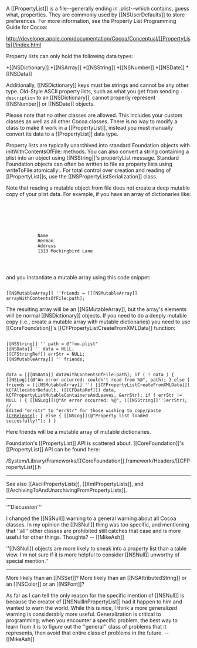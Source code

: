 

A [[PropertyList]] is a file--generally ending in .plist--which contains, guess what, properties. They are commonly used by [[NSUserDefaults]] to store preferences. For more information, see the Property List Programming Guide for Cocoa:

http://developer.apple.com/documentation/Cocoa/Conceptual/[[PropertyLists]]/index.html

Property lists can only hold the following data types:


*[[NSDictionary]]
*[[NSArray]]
*[[NSString]]
*[[NSNumber]]
*[[NSDate]]
*[[NSData]]


Additionally, [[NSDictionary]] keys must be strings and cannot be any other type. Old-Style ASCII property lists, such as what you get from sending <code>-description</code> to an [[NSDictionary]], cannot properly represent [[NSNumber]] or [[NSDate]] objects.

Please note that no other classes are allowed. This includes your custom classes as well as all other Cocoa classes. There is no way to modify a class to make it work in a [[PropertyList]], instead you must manually convert its data to a [[PropertyList]] data type.

Property lists are typically unarchived into standard Foundation objects with initWithContentsOfFile: methods. You can also convert a string containing a plist into an object using [[NSString]]'s propertyList message. Standard Foundation objects can often be written to file as property lists using writeToFile:atomically:. For total control over creation and reading of [[PropertyList]]<nowiki/>s, use the [[NSPropertyListSerialization]] class.

Note that reading a mutable object from file does not create a deep mutable copy of your plist data. For example, if you have an array of dictionaries like:

<code>
<?xml version="1.0" encoding="UTF-8"?>
<!DOCTYPE plist SYSTEM "file://localhost/System/Library/[[DTDs]]/[[PropertyList]].dtd">
<plist version="0.9">
    <array>
        <dict>
            <key>Name</key>
            <string>Herman</string>
            <key>Address</key>
            <string>1313 Mockingbird Lane</string>
        </dict>
    </array>
</plist>
</code>

and you instantiate a mutable array using this code snippet:

<code>
[[NSMutableArray]] ''friends = [[[NSMutableArray]] arrayWithContentsOfFile:path];
</code>

The resulting array will be an [[NSMutableArray]], but the array's elements will be normal [[NSDictionary]] objects. If you need to do a deeply mutable copy (i.e., create a mutable array with mutable dictionaries) you need to use [[CoreFoundation]]'s [[CFPropertyListCreateFromXMLData]] function:

<code>
[[NSString]] '' path = @"foo.plist"
[[NSData]] '' data = NULL;
[[CFStringRef]] errStr = NULL;
[[NSMutableArray]] '' friends;

data = [[[NSData]] dataWithContentsOfFile:path];
if ( ! data )
{
	[[NSLog]](@"An error occurred: couldn't read from %@", path);
}
else
{
	friends = ([[NSMutableArray]] '') [[CFPropertyListCreateFromXMLData]](
		kCFAllocatorDefault,
		([[CFDataRef]]) data, 
		kCFPropertyListMutableContainersAndLeaves, 
		&errStr);
	if ( errStr != NULL ) 
	{
		[[NSLog]](@"An error occurred: %@", ([[NSString]]'')errStr); // Edited "errstr" to "errStr" for those wishing to copy/paste
		[[CFRelease]](errStr);
	}
	else
	{
		[[NSLog]](@"Property list loaded succesfully!");
	}
}
</code>

Here friends will be a mutable array of mutable dictionaries.

Foundation's [[PropertyList]] API is scattered about. [[CoreFoundation]]'s [[PropertyList]] API can be found here:

/System/Library/Frameworks/[[CoreFoundation]].framework/Headers/[[CFPropertyList]].h

----

See also [[AsciiPropertyLists]], [[XmlPropertyLists]], and [[ArchivingToAndUnarchivingFromPropertyLists]].

----
'''Discussion'''

I changed the [[NSNull]] warning to a general warning about all Cocoa classes. In my opinion the [[NSNull]] thing was too specific, and mentioning that ''all'' other classes are prohibited still catches that case and is more useful for other things. Thoughts? -- [[MikeAsh]]

''[[NSNull]] objects are more likely to sneak into a property list than a table view. I'm not sure if it is more helpful to consider [[NSNull]] unworthy of special mention.''

----
More likely than an [[NSSet]]? More likely than an [[NSAttributedString]] or an [[NSColor]] or an [[NSFont]]?

As far as I can tell the only reason for the specific mention of [[NSNull]] is because the creator of [[NSNullInPropertyList]] had it happen to him and wanted to warn the world. While this is nice, I think a more generalized warning is considerably more useful. Generalization is critical to programming; when you encounter a specific problem, the best way to learn from it is to figure out the ''general'' class of problems that it represents, then avoid that entire class of problems in the future. -- [[MikeAsh]]